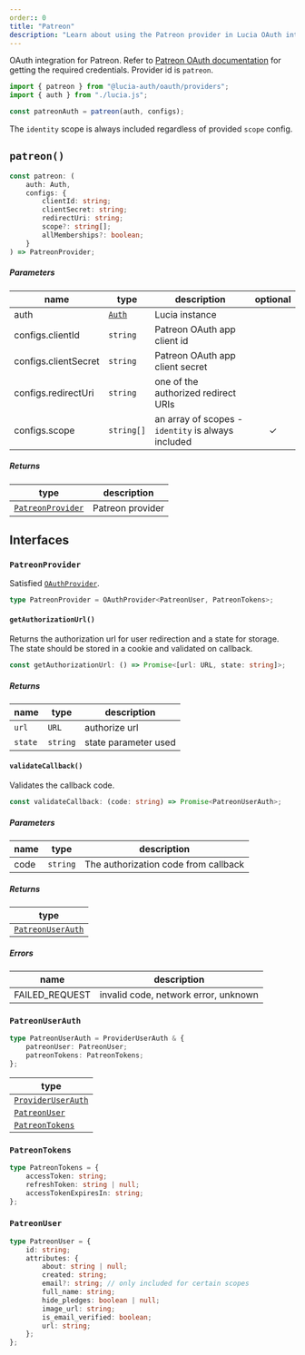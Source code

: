 ```yaml
---
order:: 0
title: "Patreon"
description: "Learn about using the Patreon provider in Lucia OAuth integration"
---
```


OAuth integration for Patreon. Refer to [Patreon OAuth documentation](https://docs.patreon.com/#clients-and-api-keys) for getting the required credentials. Provider id is `patreon`.

```ts
import { patreon } from "@lucia-auth/oauth/providers";
import { auth } from "./lucia.js";

const patreonAuth = patreon(auth, configs);
```

The `identity` scope is always included regardless of provided `scope` config.

## `patreon()`

```ts
const patreon: (
	auth: Auth,
	configs: {
		clientId: string;
		clientSecret: string;
		redirectUri: string;
		scope?: string[];
		allMemberships?: boolean;
	}
) => PatreonProvider;
```

##### Parameters

| name                 | type       | description                                        | optional |
| -------------------- | ---------- | -------------------------------------------------- | :------: |
| auth                 | [`Auth`]() | Lucia instance                                     |          |
| configs.clientId     | `string`   | Patreon OAuth app client id                        |          |
| configs.clientSecret | `string`   | Patreon OAuth app client secret                    |          |
| configs.redirectUri  | `string`   | one of the authorized redirect URIs                |          |
| configs.scope        | `string[]` | an array of scopes - `identity` is always included |    ✓     |

##### Returns

| type                  | description      |
| --------------------- | ---------------- |
| [`PatreonProvider`]() | Patreon provider |

## Interfaces

### `PatreonProvider`

Satisfied [`OAuthProvider`]().

```ts
type PatreonProvider = OAuthProvider<PatreonUser, PatreonTokens>;
```

#### `getAuthorizationUrl()`

Returns the authorization url for user redirection and a state for storage. The state should be stored in a cookie and validated on callback.

```ts
const getAuthorizationUrl: () => Promise<[url: URL, state: string]>;
```

##### Returns

| name    | type     | description          |
| ------- | -------- | -------------------- |
| `url`   | `URL`    | authorize url        |
| `state` | `string` | state parameter used |

#### `validateCallback()`

Validates the callback code.

```ts
const validateCallback: (code: string) => Promise<PatreonUserAuth>;
```

##### Parameters

| name | type     | description                          |
| ---- | -------- | ------------------------------------ |
| code | `string` | The authorization code from callback |

##### Returns

| type                  |
| --------------------- |
| [`PatreonUserAuth`]() |

##### Errors

| name           | description                          |
| -------------- | ------------------------------------ |
| FAILED_REQUEST | invalid code, network error, unknown |

### `PatreonUserAuth`

```ts
type PatreonUserAuth = ProviderUserAuth & {
	patreonUser: PatreonUser;
	patreonTokens: PatreonTokens;
};
```

| type                   |
| ---------------------- |
| [`ProviderUserAuth`]() |
| [`PatreonUser`]()      |
| [`PatreonTokens`]()    |

### `PatreonTokens`

```ts
type PatreonTokens = {
	accessToken: string;
	refreshToken: string | null;
	accessTokenExpiresIn: string;
};
```

### `PatreonUser`

```ts
type PatreonUser = {
	id: string;
	attributes: {
		about: string | null;
		created: string;
		email?: string; // only included for certain scopes
		full_name: string;
		hide_pledges: boolean | null;
		image_url: string;
		is_email_verified: boolean;
		url: string;
	};
};
```
